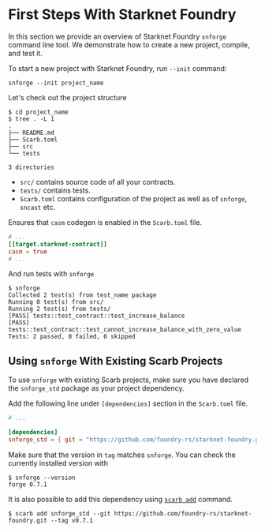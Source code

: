# First Steps With Starknet Foundry

In this section we provide an overview of Starknet Foundry `snforge` command line tool.
We demonstrate how to create a new project, compile, and test it.

To start a new project with Starknet Foundry, run `--init` command:

```shell
snforge --init project_name
```

Let's check out the project structure

```shell
$ cd project_name
$ tree . -L 1
.
├── README.md
├── Scarb.toml
├── src
└── tests

3 directories
```

* `src/` contains source code of all your contracts.
* `tests/` contains tests.
* `Scarb.toml` contains configuration of the project as well as of `snforge`, `sncast` etc.

Ensures that `casm` codegen is enabled in the `Scarb.toml` file.

```toml
# ...
[[target.starknet-contract]]
casm = true
# ...
```

And run tests with `snforge`

```shell
$ snforge
Collected 2 test(s) from test_name package
Running 0 test(s) from src/
Running 2 test(s) from tests/
[PASS] tests::test_contract::test_increase_balance
[PASS] tests::test_contract::test_cannot_increase_balance_with_zero_value
Tests: 2 passed, 0 failed, 0 skipped
```

## Using `snforge` With Existing Scarb Projects

To use `snforge` with existing Scarb projects, make sure you have declared the `snforge_std` package as your project
dependency.

Add the following line under `[dependencies]` section in the `Scarb.toml` file.

```toml
# ...

[dependencies]
snforge_std = { git = "https://github.com/foundry-rs/starknet-foundry.git", tag = "v0.7.1" }
```

Make sure that the version in `tag` matches `snforge`. You can check the currently installed version with

```shell
$ snforge --version
forge 0.7.1
```

It is also possible to add this dependency
using [`scarb add`](https://docs.swmansion.com/scarb/docs/guides/dependencies.html#adding-a-dependency-via-scarb-add)
command.

```shell
$ scarb add snforge_std --git https://github.com/foundry-rs/starknet-foundry.git --tag v0.7.1
```
